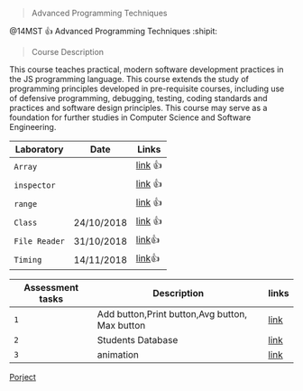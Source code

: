 > Advanced Programming Techniques

@14MST :+1: Advanced Programming Techniques :shipit:

 > Course Description

This course teaches practical, modern software development practices in the JS programming language. This course extends the study of programming principles developed in pre-requisite courses, including use of defensive programming, debugging, testing, coding standards and practices and software design principles. This course may serve as a foundation for further studies in Computer Science and Software Engineering. 




| Laboratory |Date| Links |
| --- | --- |----|
| `Array` | | [link](https://abderrhmanabdellatif.github.io/advanced-programing-Homeworks/Lab/Array%20Demo%20.html)  :+1:|
| `inspector` ||[link](https://abderrhmanabdellatif.github.io/advanced-programing-Homeworks/Lab/work/inspector.html) :+1: |
| `range` ||[link](https://abderrhmanabdellatif.github.io/advanced-programing-Homeworks/Lab/work/range.png) :+1: |
|`Class`|24/10/2018|[link](https://abderrhmanabdellatif.github.io/advanced-programing-Homeworks/Lab/BLM305-master/work/index.html) :+1: |
|`File Reader`|31/10/2018|[link](https://abderrhmanabdellatif.github.io/advanced-programing-Homeworks/Lab/Filereader.html):+1: |
|`Timing`|14/11/2018|[link](https://abderrhmanabdellatif.github.io/advanced-programing-Homeworks/Lab/cw7/exam/Timing.html):+1: |



| Assessment tasks| Description |links |
| --- | --- | --- |
| `1` | Add button,Print button,Avg button, Max button  |  [link](https://abderrhmanabdellatif.github.io/advanced-programing-Homeworks/Homeworks/Add%20course.html)|
|`2`|Students Database |[link](https://abderrhmanabdellatif.github.io/advanced-programing-Homeworks/Lab/HomeWorks/Databesa.html)|
|`3`|animation|[link]()|            





[Porject](https://abderrhmanabdellatif.github.io/advanced-programing-Homeworks/JS/sss/stu.html)

